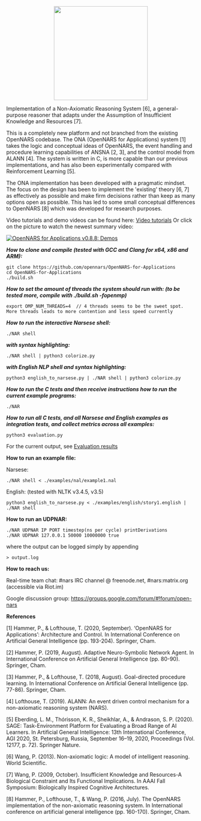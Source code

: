 <div style="text-align:center"><img src="https://user-images.githubusercontent.com/8284677/74609985-02087e80-50e7-11ea-9562-218dec34714d.png" height="250"></div>

Implementation of a Non-Axiomatic Reasoning System [6], a general-purpose reasoner that adapts under the Assumption of Insufficient Knowledge and Resources [7].

This is a completely new platform and not branched from the existing OpenNARS codebase. The ONA (OpenNARS for Applications) system [1] takes the logic and conceptual ideas of OpenNARS, the event handling and procedure learning capabilities of ANSNA [2, 3], and the control model from ALANN [4]. The system is written in C, is more capable than our previous implementations, and has also been experimentally compared with Reinforcement Learning [5]. 

The ONA implementation has been developed with a pragmatic mindset. The focus on the design has been to implement the 'existing' theory [6, 7] as effectively as possible and make firm decisions rather than keep as many options open as possible. This has led to some small conceptual differences to OpenNARS [8] which was developed for research purposes. 

Video tutorials and demo videos can be found here: [Video tutorials](https://github.com/opennars/OpenNARS-for-Applications/wiki/Video-tutorials)
Or click on the picture to watch the newest summary video:

[![OpenNARS for Applications v0.8.8: Demos](https://img.youtube.com/vi/oyQ250H5owE/0.jpg)](https://www.youtube.com/watch?v=oyQ250H5owE "OpenNARS for Applications v0.8.8: Demos")

***How to clone and compile (tested with GCC and Clang for x64, x86 and ARM):***

```
git clone https://github.com/opennars/OpenNARS-for-Applications
cd OpenNARS-for-Applications
./build.sh
```

***How to set the amount of threads the system should run with: (to be tested more, compile with ./build.sh -fopenmp)***
```
export OMP_NUM_THREADS=4  // 4 threads seems to be the sweet spot. More threads leads to more contention and less speed currently
```

***How to run the interactive Narsese shell:***

```
./NAR shell
```

***with syntax highlighting:***

```
./NAR shell | python3 colorize.py
```

***with English NLP shell and syntax highlighting:***

```
python3 english_to_narsese.py | ./NAR shell | python3 colorize.py
```

***How to run the C tests and then receive instructions how to run the current example programs:***

```
./NAR
```

***How to run all C tests, and all Narsese and English examples as integration tests, and collect metrics across all examples:***

```
python3 evaluation.py
```

For the current output, see [Evaluation results](https://github.com/opennars/OpenNARS-for-Applications/wiki/Evaluation-Results-(Tests,-metrics))

**How to run an example file:**

Narsese:

```
./NAR shell < ./examples/nal/example1.nal
```

English: (tested with NLTK v3.4.5, v3.5)

```
python3 english_to_narsese.py < ./examples/english/story1.english | ./NAR shell
```

**How to run an UDPNAR:**

```
./NAR UDPNAR IP PORT timestep(ns per cycle) printDerivations
./NAR UDPNAR 127.0.0.1 50000 10000000 true
```

where the output can be logged simply by appending

```
> output.log
```

**How to reach us:**

Real-time team chat: #nars IRC channel @ freenode.net, #nars:matrix.org (accessible via Riot.im)

Google discussion group: https://groups.google.com/forum/#!forum/open-nars

**References**

[1] Hammer, P., & Lofthouse, T. (2020, September). ‘OpenNARS for Applications’: Architecture and Control. In International Conference on Artificial General Intelligence (pp. 193-204). Springer, Cham.

[2] Hammer, P. (2019, August). Adaptive Neuro-Symbolic Network Agent. In International Conference on Artificial General Intelligence (pp. 80-90). Springer, Cham.

[3] Hammer, P., & Lofthouse, T. (2018, August). Goal-directed procedure learning. In International Conference on Artificial General Intelligence (pp. 77-86). Springer, Cham.

[4] Lofthouse, T. (2019). ALANN: An event driven control mechanism for a non-axiomatic reasoning system (NARS).

[5] Eberding, L. M., Thórisson, K. R., Sheikhlar, A., & Andrason, S. P. (2020). SAGE: Task-Environment Platform for Evaluating a Broad Range of AI Learners. In Artificial General Intelligence: 13th International Conference, AGI 2020, St. Petersburg, Russia, September 16–19, 2020, Proceedings (Vol. 12177, p. 72). Springer Nature.

[6] Wang, P. (2013). Non-axiomatic logic: A model of intelligent reasoning. World Scientific.

[7] Wang, P. (2009, October). Insufficient Knowledge and Resources-A Biological Constraint and Its Functional Implications. In AAAI Fall Symposium: Biologically Inspired Cognitive Architectures.

[8] Hammer, P., Lofthouse, T., & Wang, P. (2016, July). The OpenNARS implementation of the non-axiomatic reasoning system. In International conference on artificial general intelligence (pp. 160-170). Springer, Cham.

